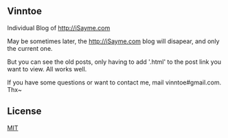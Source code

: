 ## Vinntoe

Individual Blog of <http://iSayme.com>

May be sometimes later, the <http://iSayme.com> blog will disapear, and only the current one.

But you can see the old posts, only having to add '.html' to the post link you want to view. All works well.

If you have some questions or want to contact me, mail vinntoe#gmail.com. Thx~

## License

[MIT](http://opensource.org/licenses/MIT)
